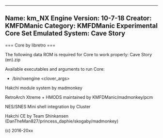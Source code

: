 -----------------------
Name: km_NX Engine
Version: 10-7-18
Creator: KMFDManic
Category: KMFDManic Experimental Core Set
Emulated System: Cave Story
-----------------------
=== Core by libretro ===

The following data ROM is required for Core to work properly:
Cave Story (en).zip

Available executables and arguments to run Core:
- /bin/nxengine <rom> <clover_args>

Hakchi module system by madmonkey

RetroArch Xtreme + HMODS maintained by KMFDManic/madmonkey/pcm

NES/SNES Mini shell integration by Cluster

Hakchi CE by Team Shinkansen (DanTheMan827/princess_daphie/skogaby/madmonkey)

(c) 2016-20xx
